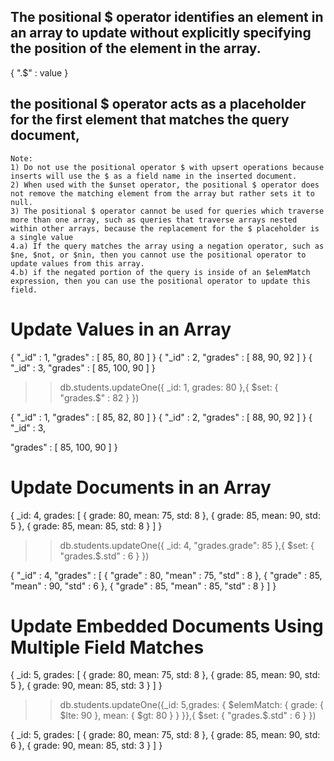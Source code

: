 ## The positional $ operator identifies an element in an array to update without explicitly specifying the position of the element in the array.

{ "<array>.$" : value }

## the positional $ operator acts as a placeholder for the first element that matches the query document,

    Note: 
    1) Do not use the positional operator $ with upsert operations because inserts will use the $ as a field name in the inserted document.
    2) When used with the $unset operator, the positional $ operator does not remove the matching element from the array but rather sets it to null.
    3) The positional $ operator cannot be used for queries which traverse more than one array, such as queries that traverse arrays nested within other arrays, because the replacement for the $ placeholder is a single value
    4.a) If the query matches the array using a negation operator, such as $ne, $not, or $nin, then you cannot use the positional operator to update values from this array.
    4.b) if the negated portion of the query is inside of an $elemMatch expression, then you can use the positional operator to update this field.

# Update Values in an Array

{ 
  "_id" : 1, 
  "grades" : [ 85, 80, 80 ] 
}
{ 
  "_id" : 2, 
  "grades" : [ 88, 90, 92 ] 
}
{ 
  "_id" : 3, 
  "grades" : [ 85, 100, 90 ] 
}

>> db.students.updateOne({ _id: 1, grades: 80 },{ $set: { "grades.$" : 82 } })

{ 
  "_id" : 1, 
  "grades" : [ 85, 82, 80 ] 
}
{ 
  "_id" : 2, 
  "grades" : [ 88, 90, 92 ] 
}
{ 
  "_id" : 3, 
  
  "grades" : [ 85, 100, 90 ] 
}

# Update Documents in an Array

{
  _id: 4,
  grades: [
     { grade: 80, mean: 75, std: 8 },
     { grade: 85, mean: 90, std: 5 },
     { grade: 85, mean: 85, std: 8 }
  ]
}

>> db.students.updateOne({ _id: 4, "grades.grade": 85 },{ $set: { "grades.$.std" : 6 } })

{
   "_id" : 4,
   "grades" : [
      { "grade" : 80, "mean" : 75, "std" : 8 },
      { "grade" : 85, "mean" : 90, "std" : 6 },
      { "grade" : 85, "mean" : 85, "std" : 8 }
   ]
}

# Update Embedded Documents Using Multiple Field Matches
{
  _id: 5,
  grades: [
     { grade: 80, mean: 75, std: 8 },
     { grade: 85, mean: 90, std: 5 },
     { grade: 90, mean: 85, std: 3 }
  ]
}

>> db.students.updateOne({_id: 5,grades: { $elemMatch: { grade: { $lte: 90 }, mean: { $gt: 80 } } }},{ $set: { "grades.$.std" : 6 } })

{
  _id: 5,
  grades: [
    { grade: 80, mean: 75, std: 8 },
    { grade: 85, mean: 90, std: 6 },
    { grade: 90, mean: 85, std: 3 }
  ]
}